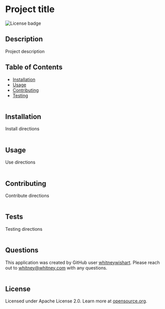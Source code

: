 
  # Project title
  ![License badge](https://img.shields.io/badge/License-Apache_2.0-blue.svg)
  
  ## Description
  Project description

  ## Table of Contents
  * [Installation](#installation)
  * [Usage](#usage)
  * [Contributing](#contributing)
  * [Testing](#testing)<br><br>

  ## Installation
  Install directions<br><br>

 ## Usage
  Use directions<br><br>

 ## Contributing
  Contribute directions<br><br>

  ## Tests
  Testing directions<br><br>

  ## Questions
  This application was created by GitHub user [whitneywishart](https://github.com/whitneywishart). Please reach out to [whitney@whitney.com](mailto:whitney@whitney.com) with any questions.<br><br>

  ## License
  Licensed under Apache License 2.0. Learn more at [opensource.org](https://opensource.org/licenses/Apache-2.0).
